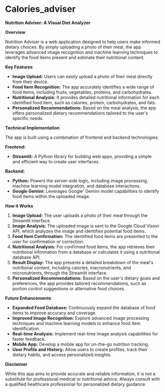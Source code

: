 # Calories_adviser
**Nutrition Adviser: A Visual Diet Analyzer**

**Overview**

Nutrition Adviser is a web application designed to help users make informed dietary choices. By simply uploading a photo of their meal, the app leverages advanced image recognition and machine learning techniques to identify the food items present and estimate their nutritional content. 

**Key Features**

* **Image Upload:** Users can easily upload a photo of their meal directly from their device.
* **Food Item Recognition:** The app accurately identifies a wide range of food items, including fruits, vegetables, proteins, and carbohydrates.
* **Nutritional Analysis:** It provides detailed nutritional information for each identified food item, such as calories, protein, carbohydrates, and fats.
* **Personalized Recommendations:** Based on the meal analysis, the app offers personalized dietary recommendations tailored to the user's specific needs.

**Technical Implementation**

The app is built using a combination of frontend and backend technologies:

**Frontend:**

* **Streamlit:** A Python library for building web apps, providing a simple and efficient way to create user interfaces.

**Backend:**

* **Python:** Powers the server-side logic, including image processing, machine learning model integration, and database interactions.
* **Google Gemini:** Leverages Google' Gemini  model capabilities to identify food items within the uploaded image.


**How it Works**

1. **Image Upload:** The user uploads a photo of their meal through the Streamlit interface.
2. **Image Analysis:** The uploaded image is sent to the Google Cloud Vision API, which analyzes the image and identifies potential food items.
3. **Food Item Confirmation:** The identified food items are presented to the user for confirmation or correction.
4. **Nutritional Analysis:** For confirmed food items, the app retrieves their nutritional information from a database or calculates it using a nutritional database API.
5. **Result Display:** The app presents a detailed breakdown of the meal's nutritional content, including calories, macronutrients, and micronutrients, through the Streamlit interface.
6. **Personalized Recommendations:** Based on the user's dietary goals and preferences, the app provides tailored recommendations, such as portion control suggestions or alternative food choices.

**Future Enhancements**

* **Expanded Food Database:** Continuously expand the database of food items to improve accuracy and coverage.
* **Improved Image Recognition:** Explore advanced image processing techniques and machine learning models to enhance food item identification.
* **Real-time Analysis:** Implement real-time image analysis capabilities for faster feedback.
* **Mobile App:** Develop a mobile app for on-the-go nutrition tracking.
* **User Profile and History:** Allow users to create profiles, track their dietary habits, and access personalized insights.

**Disclaimer**

While this app aims to provide accurate and reliable information, it is not a substitute for professional medical or nutritional advice. Always consult with a qualified healthcare professional for personalized dietary guidance.
